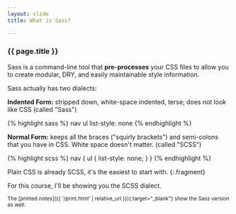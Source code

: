 ```yaml
---
layout: slide
title: What is Sass?

---
```


<section>

### {{ page.title }}

Sass is a command-line tool that
**pre-processes** your CSS files to allow you
to create modular, DRY, and easily maintainable style information.

</section>

<section>

Sass actually has two dialects:

</section>

<section>

**Indented Form:** stripped down, white-space indented, terse; does
not look like CSS (called "Sass")

{% highlight sass %}
nav
  ul
    list-style: none
{% endhighlight %}

</section>

<section>

**Normal Form:** keeps all the braces ("squirly brackets") and
semi-colons that you have in CSS. White space doesn't
matter. (called "SCSS")

{% highlight scss %}
nav {
  ul {
    list-style: none;
  }
}
{% endhighlight %}

Plain CSS is already SCSS, it's the easiest to start with.
{:.fragment}

</section>

<section>

For this course, I'll be showing you the SCSS dialect.

<small>The
[printed notes]({{ '/print.html' | relative_url }}){:target="_blank"}
show the Sass version as
well.</small>


</section>
